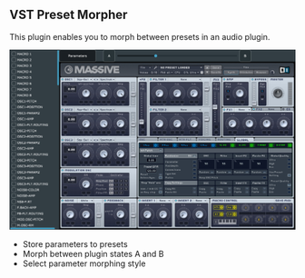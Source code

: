 ## VST Preset Morpher

This plugin enables you to morph between presets in an audio plugin.

<img width="900px" src="preview/Preview1.jpg" />

- Store parameters to presets
- Morph between plugin states A and B
- Select parameter morphing style
